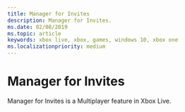 ```yaml
---
title: Manager for Invites
description: Manager for Invites.
ms.date: 02/08/2019
ms.topic: article
keywords: xbox live, xbox, games, windows 10, xbox one
ms.localizationpriority: medium
---
```

# Manager for Invites

Manager for Invites is a Multiplayer feature in Xbox Live.
